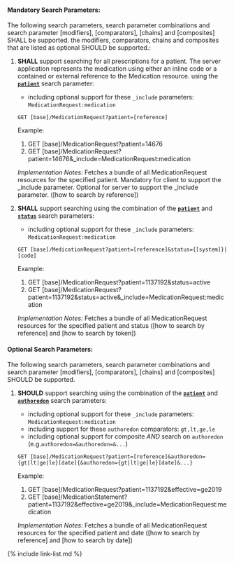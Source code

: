 

#### Mandatory Search Parameters:

The following search parameters, search parameter combinations and search parameter [modifiers], [comparators], [chains] and [composites] SHALL be supported.  the  modifiers, comparators, chains and composites that are listed as optional SHOULD be supported.:

1. **SHALL** support searching for all prescriptions for a patient. The server application represents the medication using either an inline code or a contained or external reference to the Medication resource. using the **[`patient`](SearchParameter-us-core-medicationrequest-patient.html)** search parameter:

    - including optional support for these `_include` parameters: `MedicationRequest:medication`

    `GET [base]/MedicationRequest?patient=[reference]`

    Example:
    
      1. GET [base]/MedicationRequest?patient=14676
      1. GET [base]/MedicationRequest?patient=14676&amp;_include=MedicationRequest:medication

    *Implementation Notes:* Fetches a bundle of all MedicationRequest resources for the specified patient. Mandatory for client to support the _include parameter. Optional for server to support the _include parameter. ([how to search by reference])

1. **SHALL** support searching using the combination of the **[`patient`](SearchParameter-us-core-medicationrequest-patient.html)** and **[`status`](SearchParameter-us-core-medicationrequest-status.html)** search parameters:
    - including optional support for these `_include` parameters: `MedicationRequest:medication`

    `GET [base]/MedicationRequest?patient=[reference]&status={[system]}|[code]`

    Example:
    
      1. GET [base]/MedicationRequest?patient=1137192&amp;status=active
      1. GET [base]/MedicationRequest?patient=1137192&amp;status=active&amp;_include=MedicationRequest:medication

    *Implementation Notes:* Fetches a bundle of all MedicationRequest resources for the specified patient and status ([how to search by reference] and [how to search by token])


#### Optional Search Parameters:

The following search parameters, search parameter combinations and search parameter [modifiers], [comparators], [chains] and [composites] SHOULD be supported.

1. **SHOULD** support searching using the combination of the **[`patient`](SearchParameter-us-core-medicationrequest-patient.html)** and **[`authoredon`](SearchParameter-us-core-medicationrequest-authoredon.html)** search parameters:
    - including optional support for these `_include` parameters: `MedicationRequest:medication`
    - including support for these `authoredon` comparators: `gt,lt,ge,le`
    - including optional support for composite *AND* search on `authoredon` (e.g.`authoredon=&authoredon=&...`)

    `GET [base]/MedicationRequest?patient=[reference]&authoredon={gt|lt|ge|le}[date]{&authoredon={gt|lt|ge|le}[date]&...}`

    Example:
    
      1. GET [base]/MedicationRequest?patient=1137192&amp;effective=ge2019
      1. GET [base]/MedicationStatement?patient=1137192&amp;effective=ge2019&amp;_include=MedicationRequest:medication

    *Implementation Notes:* Fetches a bundle of all MedicationRequest resources for the specified patient and date ([how to search by reference] and [how to search by date])

{% include link-list.md %}